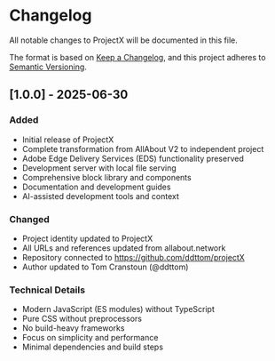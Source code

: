 # Changelog

All notable changes to ProjectX will be documented in this file.

The format is based on [Keep a Changelog](https://keepachangelog.com/en/1.0.0/),
and this project adheres to [Semantic Versioning](https://semver.org/spec/v2.0.0.html).

## [1.0.0] - 2025-06-30

### Added
- Initial release of ProjectX
- Complete transformation from AllAbout V2 to independent project
- Adobe Edge Delivery Services (EDS) functionality preserved
- Development server with local file serving
- Comprehensive block library and components
- Documentation and development guides
- AI-assisted development tools and context

### Changed
- Project identity updated to ProjectX
- All URLs and references updated from allabout.network
- Repository connected to https://github.com/ddttom/projectX
- Author updated to Tom Cranstoun (@ddttom)

### Technical Details
- Modern JavaScript (ES modules) without TypeScript
- Pure CSS without preprocessors
- No build-heavy frameworks
- Focus on simplicity and performance
- Minimal dependencies and build steps
